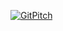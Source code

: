 [![GitPitch](https://gitpitch.com/assets/badge.svg)](https://gitpitch.com/arelia/pitch/master?grs=github&t=sky)
